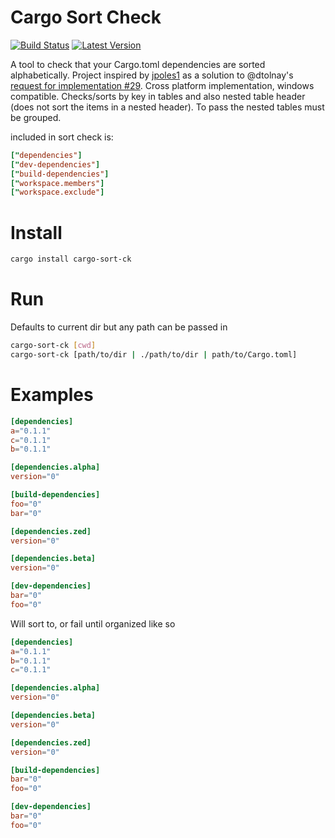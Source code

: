 # Cargo Sort Check

[![Build Status](https://travis-ci.com/DevinR528/cargo-sort-ck.svg?branch=master)](https://travis-ci.com/DevinR528/cargo-sort-ck)
[![Latest Version](https://img.shields.io/crates/v/cargo-sort-ck.svg)](https://crates.io/crates/toml)

A tool to check that your Cargo.toml dependencies are sorted alphabetically. Project inspired by
[jpoles1](https://github.com/jpoles1) as a solution to @dtolnay's [request for implementation #29](https://github.com/dtolnay/request-for-implementation/issues/29).  Cross platform implementation, windows compatible.  Checks/sorts by key in tables and also nested table header (does not sort the items in a nested header). To pass the nested tables must be grouped. 

[toml]: https://github.com/toml-lang/toml
included in sort check is:
```toml
["dependencies"]
["dev-dependencies"]
["build-dependencies"]
["workspace.members"]
["workspace.exclude"]
```

# Install
```bash
cargo install cargo-sort-ck
```

# Run
Defaults to current dir but any path can be passed in 
```bash
cargo-sort-ck [cwd]
cargo-sort-ck [path/to/dir | ./path/to/dir | path/to/Cargo.toml]
```

# Examples
```toml
[dependencies]
a="0.1.1"
c="0.1.1"
b="0.1.1"

[dependencies.alpha]
version="0"

[build-dependencies]
foo="0"
bar="0"

[dependencies.zed]
version="0"

[dependencies.beta]
version="0"

[dev-dependencies]
bar="0"
foo="0"

```
Will sort to, or fail until organized like so
```toml
[dependencies]
a="0.1.1"
b="0.1.1"
c="0.1.1"

[dependencies.alpha]
version="0"

[dependencies.beta]
version="0"

[dependencies.zed]
version="0"

[build-dependencies]
bar="0"
foo="0"

[dev-dependencies]
bar="0"
foo="0"

```